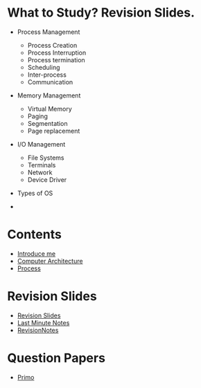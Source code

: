 <!-- TITLE: Operating Systems -->
<!-- SUBTITLE: A quick view for Operating Systems -->


# What to Study? Revision Slides.
* Process Management
	* Process Creation
	* Process Interruption
	* Process termination
	* Scheduling
	* Inter-process
	* Communication
* Memory Management
	* Virtual Memory
	* Paging
	* Segmentation
	* Page replacement
* I/O Management
	* File Systems
	* Terminals
	* Network
	* Device Driver

* Types of OS
* 

# Contents
* [Introduce me](/operating-systems/intro)
* [Computer Architecture](/operating-systems/computer-architecture)
* [Process](/operating-systems/processes)

# Revision Slides
* [Revision Slides](/uploads/os-revision-slides.pdf "Os Revision Slides")
* [Last Minute Notes](/operating-systems/lmn)
* [RevisionNotes](https://www.google.co.uk/url?sa=t&source=web&rct=j&url=http://www.svecw.edu.in/Docs%255CCSEOSLNotes2013.pdf&ved=2ahUKEwiOuv31wdHeAhWMCMAKHa_ZAZgQFjAAegQIBBAB&usg=AOvVaw3uI0WXOuFWzUqkef_LvwzG)
# Question Papers
* [Primo](http://primo.abdn.ac.uk/primo_library/libweb/action/search.do?fn=search&ct=search&initialSearch=true&mode=Basic&tab=all_tab&indx=1&dum=true&srt=rank&vid=ABN_VU1&frbg=&tb=t&vl%28freeText0%29=CS3026&scp.scps=scope%3A%28ALL%29%2Cprimo_central_multiple_fe)